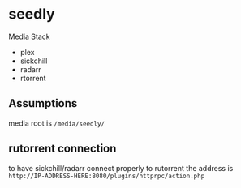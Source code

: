 # seedly

Media Stack

- plex
- sickchill
- radarr
- rtorrent

## Assumptions

media root is `/media/seedly/`

## rutorrent connection 

to have sickchill/radarr connect properly to rutorrent the address is `http://IP-ADDRESS-HERE:8080/plugins/httprpc/action.php`
